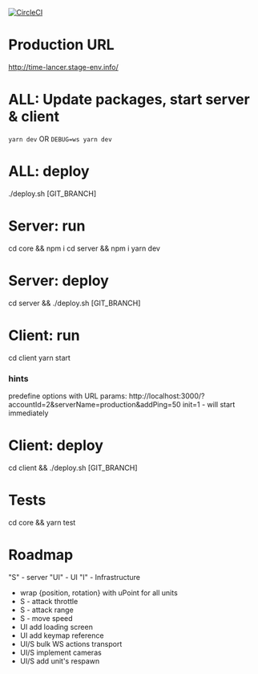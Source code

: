 [![CircleCI](https://circleci.com/gh/ruslanpalagin/game_example.svg?style=svg)](https://circleci.com/gh/ruslanpalagin/game_example)


# Production URL 
http://time-lancer.stage-env.info/

# ALL: Update packages, start server & client
`yarn dev` OR `DEBUG=ws yarn dev`

# ALL: deploy
./deploy.sh [GIT_BRANCH]

# Server: run
cd core && npm i 
cd server && npm i 
yarn dev

# Server: deploy
cd server && ./deploy.sh [GIT_BRANCH]

# Client: run 
cd client
yarn start

### hints
predefine options with URL params:
http://localhost:3000/?accountId=2&serverName=production&addPing=50
init=1 - will start immediately

# Client: deploy
cd client && ./deploy.sh [GIT_BRANCH]

# Tests
cd core && yarn test

# Roadmap 

"S" - server
"UI" - UI
"I" - Infrastructure

- wrap {position, rotation} with uPoint for all units
- S - attack throttle
- S - attack range
- S - move speed
- UI add loading screen
- UI add keymap reference
- UI/S bulk WS actions transport
- UI/S implement cameras
- UI/S add unit's respawn
